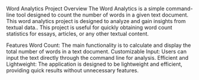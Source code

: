 Word Analytics Project
Overview
The Word Analytics is a simple command-line tool designed to count the number of words in a given text document. This word analytics project is designed to analyze and gain insights from textual data.. This project is useful for quickly obtaining word count statistics for essays, articles, or any other textual content.

Features
Word Count: The main functionality is to calculate and display the total number of words in a text document.
Customizable Input: Users can input the text directly through the command line for analysis.
Efficient and Lightweight: The application is designed to be lightweight and efficient, providing quick results without unnecessary features.
